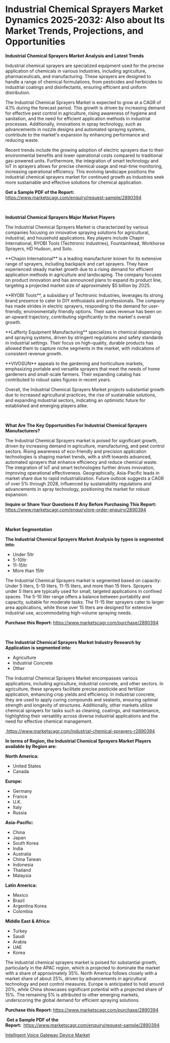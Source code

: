 <p><h1>Industrial Chemical Sprayers Market Dynamics 2025-2032: Also about Its Market Trends, Projections, and Opportunities</h1></p><p><strong>Industrial Chemical Sprayers Market Analysis and Latest Trends</strong></p>
<p><p>Industrial chemical sprayers are specialized equipment used for the precise application of chemicals in various industries, including agriculture, pharmaceuticals, and manufacturing. These sprayers are designed to handle a range of chemical formulations, from pesticides and herbicides to industrial coatings and disinfectants, ensuring efficient and uniform distribution.</p><p>The Industrial Chemical Sprayers Market is expected to grow at a CAGR of 4.1% during the forecast period. This growth is driven by increasing demand for effective pest control in agriculture, rising awareness of hygiene and sanitation, and the need for efficient application methods in industrial processes. Additionally, innovations in spray technology, such as advancements in nozzle designs and automated spraying systems, contribute to the market's expansion by enhancing performance and reducing waste.</p><p>Recent trends include the growing adoption of electric sprayers due to their environmental benefits and lower operational costs compared to traditional gas-powered units. Furthermore, the integration of smart technology and IoT in sprayers allows for precise chemical usage and real-time monitoring, increasing operational efficiency. This evolving landscape positions the industrial chemical sprayers market for continued growth as industries seek more sustainable and effective solutions for chemical application.</p></p>
<p><strong>Get a Sample PDF of the Report:&nbsp;</strong> <a href="https://www.marketscagr.com/enquiry/request-sample/2890394?utm_campaign=2800&utm_medium=2&utm_source=Github&utm_content=ia&utm_term=14032025&utm_id=industrial-chemical-sprayers">https://www.marketscagr.com/enquiry/request-sample/2890394</a></p>
<p>&nbsp;</p>
<p><strong>Industrial Chemical Sprayers Major Market Players</strong></p>
<p><p>The Industrial Chemical Sprayers Market is characterized by various companies focusing on innovative spraying solutions for agricultural, industrial, and household applications. Key players include Chapin International, RYOBI Tools (Techtronic Industries), Fountainhead, Workhorse Sprayers, HD Hudson, and Solo.</p><p>**Chapin International** is a leading manufacturer known for its extensive range of sprayers, including backpack and cart sprayers. They have experienced steady market growth due to a rising demand for efficient application methods in agriculture and landscaping. The company focuses on product innovation and has announced plans to expand its product line, targeting a projected market size of approximately $5 billion by 2025.</p><p>**RYOBI Tools**, a subsidiary of Techtronic Industries, leverages its strong brand presence to cater to DIY enthusiasts and professionals. The company has made strides in electric sprayers, responding to the demand for user-friendly, environmentally friendly options. Their sales revenue has been on an upward trajectory, contributing significantly to the market's overall growth.</p><p>**Lafferty Equipment Manufacturing** specializes in chemical dispensing and spraying systems, driven by stringent regulations and safety standards in industrial settings. Their focus on high-quality, durable products has allowed them to capture niche segments in the market, with indications of consistent revenue growth.</p><p>**VIVOSUN** appeals to the gardening and horticulture markets, emphasizing portable and versatile sprayers that meet the needs of home gardeners and small-scale farmers. Their expanding catalog has contributed to robust sales figures in recent years.</p><p>Overall, the Industrial Chemical Sprayers Market projects substantial growth due to increased agricultural practices, the rise of sustainable solutions, and expanding industrial sectors, indicating an optimistic future for established and emerging players alike.</p></p>
<p>&nbsp;</p>
<p><strong>What Are The Key Opportunities For Industrial Chemical Sprayers Manufacturers?</strong></p>
<p><p>The Industrial Chemical Sprayers market is poised for significant growth, driven by increasing demand in agriculture, manufacturing, and pest control sectors. Rising awareness of eco-friendly and precision application technologies is shaping market trends, with a shift towards advanced, automated sprayers that enhance efficiency and reduce chemical waste. The integration of IoT and smart technologies further drives innovation, improving operational effectiveness. Geographically, Asia-Pacific leads in market share due to rapid industrialization. Future outlook suggests a CAGR of over 5% through 2028, influenced by sustainability regulations and advancements in spray technology, positioning the market for robust expansion.</p></p>
<p><strong>Inquire or Share Your Questions If Any Before Purchasing This Report:</strong> <a href="https://www.marketscagr.com/enquiry/pre-order-enquiry/2890394?utm_campaign=2800&utm_medium=2&utm_source=Github&utm_content=ia&utm_term=14032025&utm_id=industrial-chemical-sprayers">https://www.marketscagr.com/enquiry/pre-order-enquiry/2890394</a></p>
<p>&nbsp;</p>
<p><strong>Market Segmentation</strong></p>
<p><strong>The Industrial Chemical Sprayers Market Analysis by types is segmented into:</strong></p>
<p><ul><li>Under 5ltr</li><li>5-10ltr</li><li>11-15ltr</li><li>More than 15ltr</li></ul></p>
<p><p>The Industrial Chemical Sprayers market is segmented based on capacity: Under 5 liters, 5-10 liters, 11-15 liters, and more than 15 liters. Sprayers under 5 liters are typically used for small, targeted applications in confined spaces. The 5-10 liter range offers a balance between portability and capacity, suitable for moderate tasks. The 11-15 liter sprayers cater to larger area applications, while those over 15 liters are designed for extensive industrial use, accommodating high-volume spraying needs.</p></p>
<p><strong>Purchase this Report:&nbsp;</strong><a href="https://www.marketscagr.com/purchase/2890394?utm_campaign=2800&utm_medium=2&utm_source=Github&utm_content=ia&utm_term=14032025&utm_id=industrial-chemical-sprayers">https://www.marketscagr.com/purchase/2890394</a></p>
<p>&nbsp;</p>
<p><strong>The Industrial Chemical Sprayers Market Industry Research by Application is segmented into:</strong></p>
<p><ul><li>Agriculture</li><li>Industrial Concrete</li><li>Other</li></ul></p>
<p><p>The Industrial Chemical Sprayers Market encompasses various applications, including agriculture, industrial concrete, and other sectors. In agriculture, these sprayers facilitate precise pesticide and fertilizer application, enhancing crop yields and efficiency. In industrial concrete, they are used to apply curing compounds and sealants, ensuring optimal strength and longevity of structures. Additionally, other markets utilize chemical sprayers for tasks such as cleaning, coatings, and maintenance, highlighting their versatility across diverse industrial applications and the need for effective chemical management.</p></p>
<p><a href="https://www.marketscagr.com/industrial-chemical-sprayers-r2890394?utm_campaign=2800&utm_medium=2&utm_source=Github&utm_content=ia&utm_term=14032025&utm_id=industrial-chemical-sprayers">&nbsp;https://www.marketscagr.com/industrial-chemical-sprayers-r2890394</a></p>
<p><strong>In terms of Region, the Industrial Chemical Sprayers Market Players available by Region are:</strong></p>
<p>
    <p> <strong> North America: </strong>
        <ul>
            <li>United States</li>
            <li>Canada</li>
        </ul>
        </p> 
    <p> <strong> Europe: </strong>
        <ul>
            <li>Germany</li>
            <li>France</li>
            <li>U.K.</li>
            <li>Italy</li>
            <li>Russia</li>
        </ul>
        </p> 
    <p> <strong> Asia-Pacific: </strong>
        <ul>
            <li>China</li>
            <li>Japan</li>
            <li>South Korea</li>
            <li>India</li>
            <li>Australia</li>
            <li>China Taiwan</li>
            <li>Indonesia</li>
            <li>Thailand</li>
            <li>Malaysia</li>
        </ul>
        </p> 
    <p> <strong> Latin America: </strong>
        <ul>
            <li>Mexico</li>
            <li>Brazil</li>
            <li>Argentina Korea</li>
            <li>Colombia</li>
        </ul>
        </p> 
    <p> <strong> Middle East & Africa: </strong>
        <ul>
            <li>Turkey</li>
            <li>Saudi</li>
            <li>Arabia</li>
            <li>UAE</li>
            <li>Korea</li>
        </ul>
    </p>
    </p>
<p><p>The industrial chemical sprayers market is poised for substantial growth, particularly in the APAC region, which is projected to dominate the market with a share of approximately 35%. North America follows closely with a market share of about 25%, driven by advancements in agricultural technology and pest control measures. Europe is anticipated to hold around 20%, while China showcases significant potential with a projected share of 15%. The remaining 5% is attributed to other emerging markets, underscoring the global demand for efficient spraying solutions.</p></p>
<p><strong>Purchase this Report: </strong><a href="https://www.marketscagr.com/purchase/2890394?utm_campaign=2800&utm_medium=2&utm_source=Github&utm_content=ia&utm_term=14032025&utm_id=industrial-chemical-sprayers">https://www.marketscagr.com/purchase/2890394</a></p>
<p>&nbsp;<strong>Get a Sample PDF of the Report:&nbsp;&nbsp;</strong><a href="https://www.marketscagr.com/enquiry/request-sample/2890394?utm_campaign=2800&utm_medium=2&utm_source=Github&utm_content=ia&utm_term=14032025&utm_id=industrial-chemical-sprayers">https://www.marketscagr.com/enquiry/request-sample/2890394</a></p>
<p><strong></strong></p>
<p><p><a href="https://github.com/zupankocka/Market-Research-Report-List-1/blob/main/intelligent-voice-gateway-device-market.md?utm_campaign=2800&utm_medium=2&utm_source=Github&utm_content=ia&utm_term=14032025&utm_id=industrial-chemical-sprayers">Intelligent Voice Gateway Device Market</a></p></p>